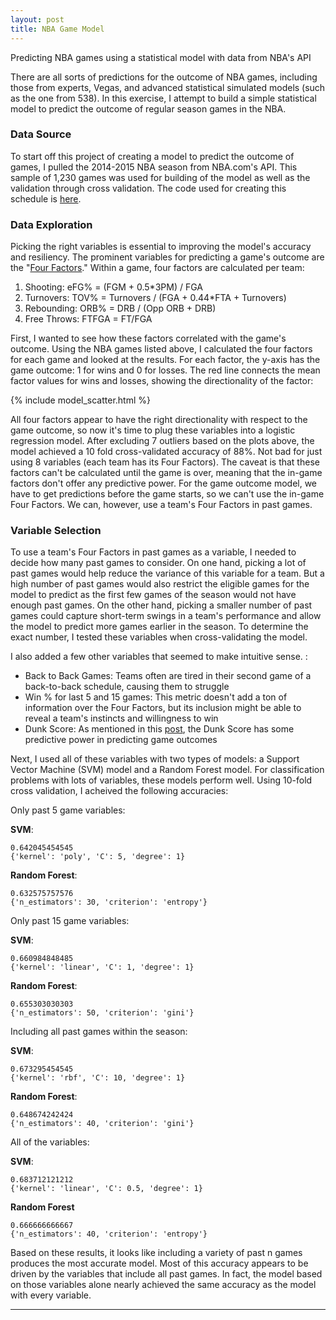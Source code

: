 ```yaml
---
layout: post
title: NBA Game Model
---
```


Predicting NBA games using a statistical model with data from NBA's API

There are all sorts of predictions for the outcome of NBA games, including those from experts, Vegas, and advanced statistical simulated models (such as the one from 538).  In this exercise, I attempt to build a simple statistical model to predict the outcome of regular season games in the NBA.

### Data Source
To start off this project of creating a model to predict the outcome of games, I pulled the 2014-2015 NBA season from NBA.com's API.  This sample of 1,230 games was used for building of the model as well as the validation through cross validation.  The code used for creating this schedule is [here](https://github.com/mprego/NBA/blob/master/NBA_API.py).

### Data Exploration
Picking the right variables is essential to improving the model's accuracy and resiliency.  The prominent variables for predicting a game's outcome are the "[Four Factors](http://www.basketball-reference.com/about/factors.html)."  Within a game, four factors are calculated per team:

1. Shooting: eFG% = (FGM + 0.5*3PM) / FGA
2. Turnovers: TOV% = Turnovers / (FGA + 0.44*FTA + Turnovers)
3. Rebounding: ORB% = DRB / (Opp ORB + DRB)
4. Free Throws: FTFGA = FT/FGA


First, I wanted to see how these factors correlated with the game's outcome.  Using the NBA games listed above, I calculated the four factors for each game and looked at the results.  For each factor, the y-axis has the game outcome: 1 for wins and 0 for losses.  The red line connects the mean factor values for wins and losses, showing the directionality of the factor:

{% include model_scatter.html %}

All four factors appear to have the right directionality with respect to the game outcome, so now it's time to plug these variables into a logistic regression model.  After excluding 7 outliers based on the plots above, the model achieved a 10 fold cross-validated accuracy of 88%.  Not bad for just using 8 variables (each team has its Four Factors).  The caveat is that these factors can't be calculated until the game is over, meaning that the in-game factors don't offer any predictive power.  For the game outcome model, we have to get predictions before the game starts, so we can't use the in-game Four Factors.  We can, however, use a team's Four Factors in past games.

### Variable Selection
To use a team's Four Factors in past games as a variable, I needed to decide how many past games to consider.  On one hand, picking a lot of past games would help reduce the variance of this variable for a team.  But a high number of past games would also restrict the eligible games for the model to predict as the first few games of the season would not have enough past games.  On the other hand, picking a smaller number of past games could capture short-term swings in a team's performance and allow the model to predict more games earlier in the season.  To determine the exact number, I tested these variables when cross-validating the model.

I also added a few other variables that seemed to make intuitive sense. :

- Back to Back Games: Teams often are tired in their second game of a back-to-back schedule, causing them to struggle
- Win % for last 5 and 15 games: This metric doesn't add a ton of information over the Four Factors, but its inclusion might be able to reveal a team's instincts and willingness to win
- Dunk Score: As mentioned in this [post](http://mprego.github.io/Dunks/), the Dunk Score has some predictive power in predicting game outcomes

Next, I used all of these variables with two types of models: a Support Vector Machine (SVM) model and a Random Forest model.  For classification problems with lots of variables, these models perform well.  Using 10-fold cross validation, I acheived the following accuracies:


Only past 5 game variables:

**SVM**:

~~~~
0.642045454545
{'kernel': 'poly', 'C': 5, 'degree': 1}
~~~~

**Random Forest**:

~~~~
0.632575757576
{'n_estimators': 30, 'criterion': 'entropy'}
~~~~


Only past 15 game variables:

**SVM**:

~~~~
0.660984848485
{'kernel': 'linear', 'C': 1, 'degree': 1}
~~~~

**Random Forest**:

~~~~
0.655303030303
{'n_estimators': 50, 'criterion': 'gini'}
~~~~


Including all past games within the season:

**SVM**:

~~~~
0.673295454545
{'kernel': 'rbf', 'C': 10, 'degree': 1}
~~~~

**Random Forest**:

~~~~
0.648674242424
{'n_estimators': 40, 'criterion': 'gini'}
~~~~


All of the variables:

**SVM**:

~~~~
0.683712121212
{'kernel': 'linear', 'C': 0.5, 'degree': 1}
~~~~

**Random Forest**

~~~~
0.666666666667
{'n_estimators': 40, 'criterion': 'entropy'}
~~~~


Based on these results, it looks like including a variety of past n games produces the most accurate model.  Most of this accuracy appears to be driven by the variables that include all past games.  In fact, the model based on those variables alone nearly achieved the same accuracy as the model with every variable.  

****
